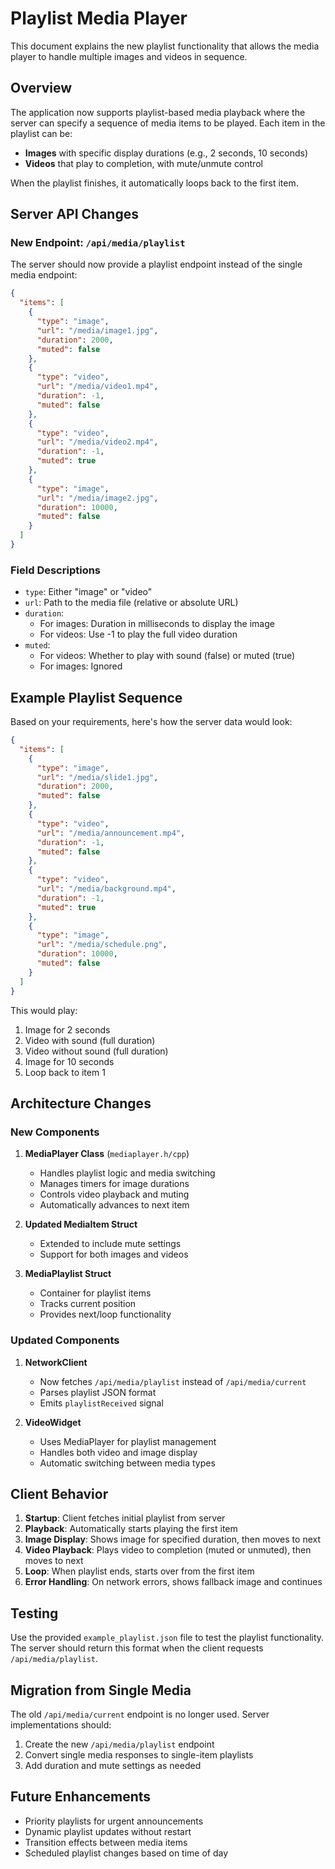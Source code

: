 # Playlist Media Player

This document explains the new playlist functionality that allows the media player to handle multiple images and videos in sequence.

## Overview

The application now supports playlist-based media playback where the server can specify a sequence of media items to be played. Each item in the playlist can be:

- **Images** with specific display durations (e.g., 2 seconds, 10 seconds)
- **Videos** that play to completion, with mute/unmute control

When the playlist finishes, it automatically loops back to the first item.

## Server API Changes

### New Endpoint: `/api/media/playlist`

The server should now provide a playlist endpoint instead of the single media endpoint:

```json
{
  "items": [
    {
      "type": "image",
      "url": "/media/image1.jpg",
      "duration": 2000,
      "muted": false
    },
    {
      "type": "video",
      "url": "/media/video1.mp4", 
      "duration": -1,
      "muted": false
    },
    {
      "type": "video",
      "url": "/media/video2.mp4",
      "duration": -1,
      "muted": true
    },
    {
      "type": "image",
      "url": "/media/image2.jpg",
      "duration": 10000,
      "muted": false
    }
  ]
}
```

### Field Descriptions

- `type`: Either "image" or "video"
- `url`: Path to the media file (relative or absolute URL)
- `duration`: 
  - For images: Duration in milliseconds to display the image
  - For videos: Use -1 to play the full video duration
- `muted`: 
  - For videos: Whether to play with sound (false) or muted (true)
  - For images: Ignored

## Example Playlist Sequence

Based on your requirements, here's how the server data would look:

```json
{
  "items": [
    {
      "type": "image",
      "url": "/media/slide1.jpg",
      "duration": 2000,
      "muted": false
    },
    {
      "type": "video", 
      "url": "/media/announcement.mp4",
      "duration": -1,
      "muted": false
    },
    {
      "type": "video",
      "url": "/media/background.mp4", 
      "duration": -1,
      "muted": true
    },
    {
      "type": "image",
      "url": "/media/schedule.png",
      "duration": 10000,
      "muted": false
    }
  ]
}
```

This would play:
1. Image for 2 seconds
2. Video with sound (full duration)
3. Video without sound (full duration) 
4. Image for 10 seconds
5. Loop back to item 1

## Architecture Changes

### New Components

1. **MediaPlayer Class** (`mediaplayer.h/cpp`)
   - Handles playlist logic and media switching
   - Manages timers for image durations
   - Controls video playback and muting
   - Automatically advances to next item

2. **Updated MediaItem Struct**
   - Extended to include mute settings
   - Support for both images and videos

3. **MediaPlaylist Struct** 
   - Container for playlist items
   - Tracks current position
   - Provides next/loop functionality

### Updated Components

1. **NetworkClient**
   - Now fetches `/api/media/playlist` instead of `/api/media/current`
   - Parses playlist JSON format
   - Emits `playlistReceived` signal

2. **VideoWidget**
   - Uses MediaPlayer for playlist management
   - Handles both video and image display
   - Automatic switching between media types

## Client Behavior

1. **Startup**: Client fetches initial playlist from server
2. **Playback**: Automatically starts playing the first item
3. **Image Display**: Shows image for specified duration, then moves to next
4. **Video Playback**: Plays video to completion (muted or unmuted), then moves to next
5. **Loop**: When playlist ends, starts over from the first item
6. **Error Handling**: On network errors, shows fallback image and continues

## Testing

Use the provided `example_playlist.json` file to test the playlist functionality. The server should return this format when the client requests `/api/media/playlist`.

## Migration from Single Media

The old `/api/media/current` endpoint is no longer used. Server implementations should:

1. Create the new `/api/media/playlist` endpoint
2. Convert single media responses to single-item playlists
3. Add duration and mute settings as needed

## Future Enhancements

- Priority playlists for urgent announcements
- Dynamic playlist updates without restart
- Transition effects between media items
- Scheduled playlist changes based on time of day